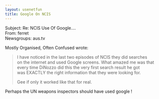 ```yaml
---   
layout: usenetfun   
title: Google On NCIS   
---   
```

   
   
 Subject: Re: NCIS Use Of Google....   
From: ferret   
Newsgroups: aus.tv   
   
Mostly Organised, Often Confused wrote:   
>   
> I have noticed in the last two episodes of NCIS they did searches   
> on the internet and used Google screens. What amazed me was that   
> every time DiNozzo did this the very first search result he got   
> was EXACTLY the right information that they were looking for.   
>   
> Gee if only it worked like that for real.   
>   
>   

Perhaps the UN weapons inspectors should have used google !   
   
   
   
